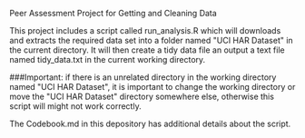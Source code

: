 Peer Assessment Project for Getting and Cleaning Data

This project includes a script called run_analysis.R which will downloads and extracts the required data set into a folder named "UCI HAR Dataset" in the current directory. It will then create a tidy data file an output a text file named tidy_data.txt in the current working directory.

###Important: if there is an unrelated directory in the working directory named "UCI HAR Dataset", it is important to change the working directory or move the "UCI HAR Dataset" directory somewhere else, otherwise this script will might not work correctly.

The Codebook.md in this depository has additional details about the script.